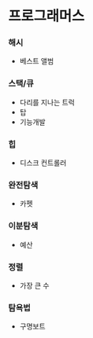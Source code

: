 # 프로그래머스
### 해시
- 베스트 앨범

### 스택/큐
- 다리를 지나는 트럭
- 탑
- 기능개발

### 힙
- 디스크 컨트롤러

### 완전탐색
- 카펫

### 이분탐색
- 예산

### 정렬
- 가장 큰 수

### 탐욕법
- 구명보트